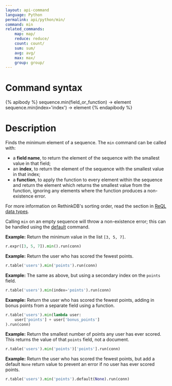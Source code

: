 ```yaml
---
layout: api-command
language: Python
permalink: api/python/min/
command: min
related_commands:
    map: map/
    reduce: reduce/
    count: count/
    sum: sum/
    avg: avg/
    max: max/
    group: group/
---
```


# Command syntax #

{% apibody %}
sequence.min(field_or_function) &rarr; element
sequence.min(index='index') &rarr; element
{% endapibody %}

# Description #

Finds the minimum element of a sequence. The `min` command can be called with:

* a **field name**, to return the element of the sequence with the smallest value in that field;
* an **index**, to return the element of the sequence with the smallest value in that index;
* a **function**, to apply the function to every element within the sequence and return the element which returns the smallest value from the function, ignoring any elements where the function produces a non-existence error.

For more information on RethinkDB's sorting order, read the section in [ReQL data types](/docs/data-types/#sorting-order).

Calling `min` on an empty sequence will throw a non-existence error; this can be handled using the [default](/api/python/default/) command.

__Example:__ Return the minimum value in the list `[3, 5, 7]`.

```py
r.expr([3, 5, 7]).min().run(conn)
```

__Example:__ Return the user who has scored the fewest points.

```py
r.table('users').min('points').run(conn)
```

__Example:__ The same as above, but using a secondary index on the `points` field.

```py
r.table('users').min(index='points').run(conn)
```

__Example:__ Return the user who has scored the fewest points, adding in bonus points from a separate field using a function.

```py
r.table('users').min(lambda user:
    user['points'] + user['bonus_points']
).run(conn)
```

__Example:__ Return the smallest number of points any user has ever scored. This returns the value of that `points` field, not a document.

```py
r.table('users').min('points')['points'].run(conn)
```

__Example:__ Return the user who has scored the fewest points, but add a default `None` return value to prevent an error if no user has ever scored points.

```py
r.table('users').min('points').default(None).run(conn)
```
